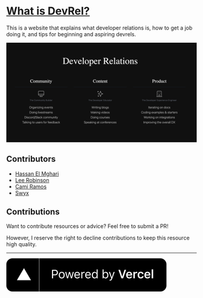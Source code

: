 # [What is DevRel?](https://www.whatisdevrel.com/)

This is a website that explains what developer relations is, how to get a job doing it, and tips for beginning and aspiring devrels.

<p align="center">
  <a href="https://www.whatisdevrel.com/"><img src="/public/ogimage_new.png" alt="WhatisDevRel"/></a>
</p>

## Contributors

- [Hassan El Mghari](https://twitter.com/nutlope)
- [Lee Robinson](https://twitter.com/leeerob)
- [Cami Ramos](https://twitter.com/camiinthisthang)
- [Swyx](https://twitter.com/swyx)

## Contributions

Want to contribute resources or advice? Feel free to submit a PR!

However, I reserve the right to decline contributions to keep this resource high quality.

---

[![Powered by Vercel](/public/powered-by-vercel.svg 'Powered by Vercel')](https://vercel.com/?utm_source=trpc&utm_campaign=oss)
